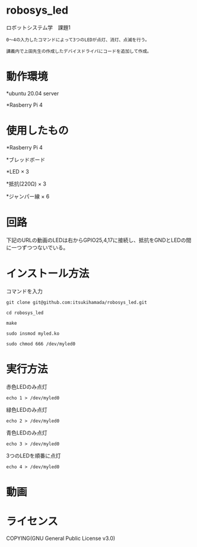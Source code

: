 # robosys_led

  ロボットシステム学　課題1
  
    0～4の入力したコマンドによって3つのLEDが点灯、消灯、点滅を行う。
    
    講義内で上田先生の作成したデバイスドライバにコードを追加して作成。
    
# 動作環境

  *ubuntu 20.04 server
  
  *Rasberry Pi 4

# 使用したもの
  
  *Rasberry Pi 4
  
  *ブレッドボード
  
  *LED × 3
  
  *抵抗(220Ω) × 3
  
  *ジャンパー線 × 6

# 回路
  
  下記のURLの動画のLEDは右からGPIO25,4,17に接続し、抵抗をGNDとLEDの間に一つずつつないでいる。
  
# インストール方法

  コマンドを入力
  
    git clone git@github.com:itsukihamada/robosys_led.git
    
    cd robosys_led
    
    make
    
    sudo insmod myled.ko
    
    sudo chmod 666 /dev/myled0

# 実行方法

  赤色LEDのみ点灯
  
    echo 1 > /dev/myled0
   
  緑色LEDのみ点灯
   
    echo 2 > /dev/myled0
    
  青色LEDのみ点灯
  
    echo 3 > /dev/myled0
  
  3つのLEDを順番に点灯
  
    echo 4 > /dev/myled0

# 動画

  
    
# ライセンス
  
  COPYING(GNU General Public License v3.0)

  
